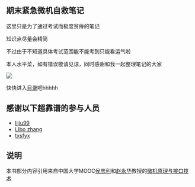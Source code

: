 ## 期末紧急微机自救笔记

这里只是为了通过考试而极度贫瘠的笔记

知识点尽量会精简

不过由于不知道具体考试范围能不能考到只能看运气啦

本人水平菜，如有错误敬请见谅，同时感谢和我一起整理笔记的大家

![](https://cdn.jsdelivr.net/gh/youmingsama/PicGo/img/27f32f48300954b3.jpg)



快快进入[目录](https://github.com/youmingsama/Microcomputer-principle-and-interface-technology/blob/master/catalog/catalog.md)吧hhhhh
## 感谢以下超靠谱的参与人员

- [lijiu99](https://github.com/lijiu99)
- [LIbo zhang](https://github.com/shuaiqifan)
- [txsfyx](https://github.com/txsfyx)

## 说明

本书部分内容引用来自中国大学MOOC[侯彦利](https://www.icourse163.org/u/mooc1496649570242)和[赵永华](https://www.icourse163.org/u/mooc1508212271853)教授的[微机原理与接口技术](https://www.icourse163.org/course/JLU-1002056024)
